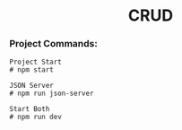 <h1  align="center">CRUD</h1>

### Project Commands:

    Project Start
    # npm start

    JSON Server
    # npm run json-server

    Start Both
    # npm run dev
